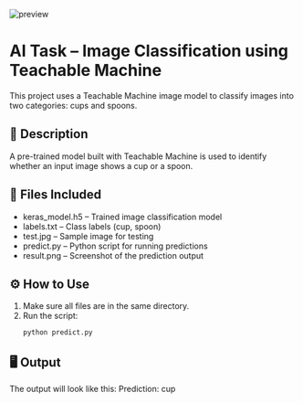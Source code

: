 ![preview](result.png(screenshot))
# AI Task – Image Classification using Teachable Machine

This project uses a Teachable Machine image model to classify images into two categories: cups and spoons.

## 📝 Description
A pre-trained model built with Teachable Machine is used to identify whether an input image shows a cup or a spoon.

## 📂 Files Included
- keras_model.h5 – Trained image classification model  
- labels.txt – Class labels (cup, spoon)  
- test.jpg – Sample image for testing  
- predict.py – Python script for running predictions  
- result.png – Screenshot of the prediction output

## ⚙️ How to Use
1. Make sure all files are in the same directory.  
2. Run the script:
   ```bash
   python predict.py

## 🖥️ Output
The output will look like this:
Prediction: cup
